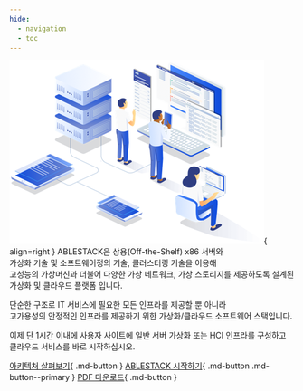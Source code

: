 ```yaml
---
hide:
  - navigation
  - toc
---
```


![main-image](assets/images/illustration.png){ align=right }
ABLESTACK은 상용(Off-the-Shelf) x86 서버와  
가상화 기술 및 소프트웨어정의 기술, 클러스터링 기술을 이용해  
고성능의 가상머신과 더불어 다양한 가상 네트워크, 가상 스토리지를 제공하도록 설계된  
가상화 및 클라우드 플랫폼 입니다. 
 
단순한 구조로 IT 서비스에 필요한 모든 인프라를 제공할 뿐 아니라  
고가용성의 안정적인 인프라를 제공하기 위한 가상화/클라우드 소프트웨어 스택입니다.

이제 단 1시간 이내에 사용자 사이트에 일반 서버 가상화 또는 HCI 인프라를 구성하고  
클라우드 서비스를 바로 시작하십시오.

[아키텍처 살펴보기](architecture/architecture-overview.md){ .md-button } [ABLESTACK 시작하기](getting-started/getting-started-overview.md){ .md-button .md-button--primary } [PDF 다운로드](ablestack-docs.pdf){ .md-button }
